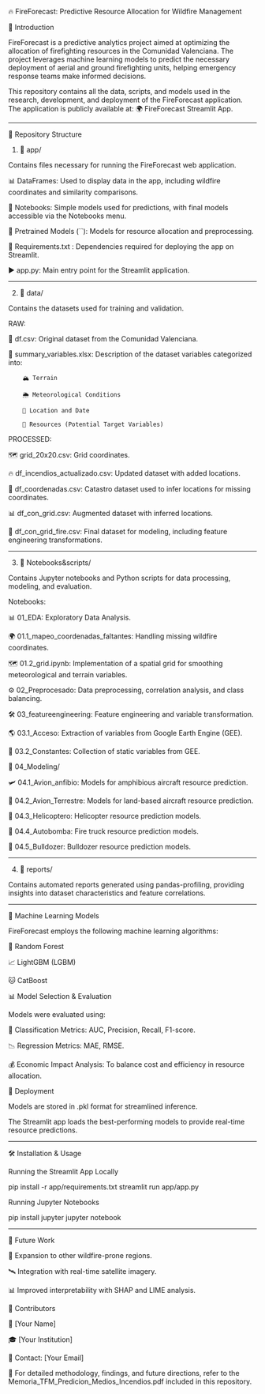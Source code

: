 🔥 FireForecast: Predictive Resource Allocation for Wildfire Management

🚀 Introduction

FireForecast is a predictive analytics project aimed at optimizing the allocation of firefighting resources in the Comunidad Valenciana. The project leverages machine learning models to predict the necessary deployment of aerial and ground firefighting units, helping emergency response teams make informed decisions.

This repository contains all the data, scripts, and models used in the research, development, and deployment of the FireForecast application. The application is publicly available at: 🌍 FireForecast Streamlit App.

***

📂 Repository Structure

1. 📁 app/

Contains files necessary for running the FireForecast web application.

📊 DataFrames: Used to display data in the app, including wildfire coordinates and similarity comparisons.

📜 Notebooks: Simple models used for predictions, with final models accessible via the Notebooks menu.

🧠 Pretrained Models (``): Models for resource allocation and preprocessing.

📌 Requirements.txt : Dependencies required for deploying the app on Streamlit.

▶️ app.py: Main entry point for the Streamlit application.

***

2. 📂 data/

Contains the datasets used for training and validation.


RAW:  

📝 df.csv: Original dataset from the Comunidad Valenciana.

📑 summary_variables.xlsx: Description of the dataset variables categorized into:

        🏔️ Terrain

        🌦️ Meteorological Conditions

        📍 Location and Date

        🚒 Resources (Potential Target Variables)

PROCESSED:

🗺️ grid_20x20.csv: Grid coordinates.

🔥 df_incendios_actualizado.csv: Updated dataset with added locations.

📌 df_coordenadas.csv: Catastro dataset used to infer locations for missing coordinates.

📊 df_con_grid.csv: Augmented dataset with inferred locations.

🚒 df_con_grid_fire.csv: Final dataset for modeling, including feature engineering transformations.

***

3. 📂 Notebooks&scripts/

Contains Jupyter notebooks and Python scripts for data processing, modeling, and evaluation.

Notebooks:

📊 01_EDA: Exploratory Data Analysis.

🌍 01.1_mapeo_coordenadas_faltantes: Handling missing wildfire coordinates.

🗺️ 01.2_grid.ipynb: Implementation of a spatial grid for smoothing meteorological and terrain variables.

⚙️ 02_Preprocesado: Data preprocessing, correlation analysis, and class balancing.

🛠️ 03_featureengineering: Feature engineering and variable transformation.

🌎 03.1_Acceso: Extraction of variables from Google Earth Engine (GEE).

📏 03.2_Constantes: Collection of static variables from GEE.

🤖 04_Modeling/

🛩️ 04.1_Avion_anfibio: Models for amphibious aircraft resource prediction.

🛬 04.2_Avion_Terrestre: Models for land-based aircraft resource prediction.

🚁 04.3_Helicoptero: Helicopter resource prediction models.

🚒 04.4_Autobomba: Fire truck resource prediction models.

🚜 04.5_Bulldozer: Bulldozer resource prediction models.

***

4. 📂 reports/

Contains automated reports generated using pandas-profiling, providing insights into dataset characteristics and feature correlations.

***

🧠 Machine Learning Models

FireForecast employs the following machine learning algorithms:

🌲 Random Forest

📈 LightGBM (LGBM)

🐱 CatBoost

📊 Model Selection & Evaluation

Models were evaluated using:

🔢 Classification Metrics: AUC, Precision, Recall, F1-score.

📉 Regression Metrics: MAE, RMSE.

💰 Economic Impact Analysis: To balance cost and efficiency in resource allocation.

🚀 Deployment

Models are stored in .pkl format for streamlined inference.

The Streamlit app loads the best-performing models to provide real-time resource predictions.

***

🛠️ Installation & Usage

Running the Streamlit App Locally

pip install -r app/requirements.txt
streamlit run app/app.py

Running Jupyter Notebooks

pip install jupyter
jupyter notebook

***

🔮 Future Work

📍 Expansion to other wildfire-prone regions.

🛰️ Integration with real-time satellite imagery.

📊 Improved interpretability with SHAP and LIME analysis.

👥 Contributors

📝 [Your Name]

🎓 [Your Institution]

📩 Contact: [Your Email]

📖 For detailed methodology, findings, and future directions, refer to the Memoria_TFM_Predicion_Medios_Incendios.pdf included in this repository.

